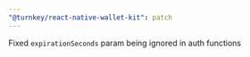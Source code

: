 ```yaml
---
"@turnkey/react-native-wallet-kit": patch
---
```


Fixed `expirationSeconds` param being ignored in auth functions
